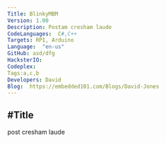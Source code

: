 ```yaml
---
Title: BlinkyMBM
Version: 1.00
Description: Postam cresham laude
CodeLanguages:  C#,C++
Targets: RPI, Arduino
Language:  "en-us"
GitHub: asd/dfg
HacksterIO: 
Codeplex: 
Tags:a,c,b
Developers: David
Blog:  https://embedded101.com/Blogs/David-Jones
---
```


#Title
---
post cresham laude

